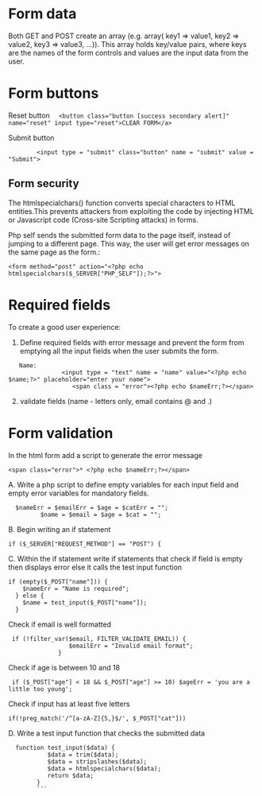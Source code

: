 Form data
===================

Both GET and POST create an array (e.g. array( key1 => value1, key2 => value2, key3 => value3, ...)). 
This array holds key/value pairs, where keys are the names of the form controls and values are the input data from the user.

Form buttons
=============
Reset button
         ```  
				<button class="button [success secondary alert]" name="reset" input type="reset">CLEAR FORM</a>
        ```

Submit button

```
        <input type = "submit" class="button" name = "submit" value = "Submit"> 
```

Form security
--------------

The htmlspecialchars() function converts special characters to HTML entities.This prevents attackers from exploiting the code by injecting HTML or Javascript code (Cross-site Scripting attacks) in forms.

Php self sends the submitted form data to the page itself, instead of jumping to a different page. 
This way, the user will get error messages on the same page as the form.:

```
<form method="post" action="<?php echo htmlspecialchars($_SERVER["PHP_SELF"]);?>">

```

Required fields
===============

To create a good user experience: 

1. Define required fields with error message and prevent the form from emptying all the input fields when the user submits the form.

```
   Name:
               <input type = "text" name = "name" value="<?php echo $name;?>" placeholder="enter your name">
                  <span class = "error"><?php echo $nameErr;?></span>
```
2. validate fields (name - letters only, email contains @ and .)

Form validation
================

In the html form add a script to generate the error message
 ```
 <span class="error">* <?php echo $nameErr;?></span>
```
A. Write a php script to define empty variables for each input field and empty error variables for mandatory fields.

```
  $nameErr = $emailErr = $age = $catErr = "";
         $name = $email = $age = $cat = "";
 ```
         
B. Begin writing an if statement 

```
if ($_SERVER["REQUEST_METHOD"] == "POST") {
```
C. Within the if statement write if statements that check if field is empty then displays error else it calls the test input function
```
if (empty($_POST["name"])) {
    $nameErr = "Name is required";
  } else {
    $name = test_input($_POST["name"]);
  }
  ```
 Check if email is well formatted
 
 ```
  if (!filter_var($email, FILTER_VALIDATE_EMAIL)) {
                  $emailErr = "Invalid email format"; 
               }
 ```
 
 Check if age is between 10 and 18
 ```
  if ($_POST["age"] < 18 && $_POST["age"] >= 10) $ageErr = 'you are a little too young';
  ```
 Check if input has at least five letters
 
 ```
 if(!preg_match('/^[a-zA-Z]{5,}$/', $_POST["cat"]))
 ```
 
 D. Write a test input function that checks the submitted data
 
 ```
   function test_input($data) {
            $data = trim($data);
            $data = stripslashes($data);
            $data = htmlspecialchars($data);
            return $data;
         }
         ```
 
